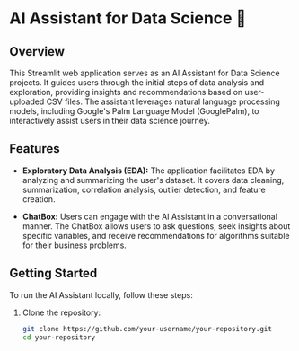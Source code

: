 # AI Assistant for Data Science 🤖

## Overview

This Streamlit web application serves as an AI Assistant for Data Science projects. It guides users through the initial steps of data analysis and exploration, providing insights and recommendations based on user-uploaded CSV files. The assistant leverages natural language processing models, including Google's Palm Language Model (GooglePalm), to interactively assist users in their data science journey.

## Features

- **Exploratory Data Analysis (EDA):** The application facilitates EDA by analyzing and summarizing the user's dataset. It covers data cleaning, summarization, correlation analysis, outlier detection, and feature creation.

- **ChatBox:** Users can engage with the AI Assistant in a conversational manner. The ChatBox allows users to ask questions, seek insights about specific variables, and receive recommendations for algorithms suitable for their business problems.

## Getting Started

To run the AI Assistant locally, follow these steps:

1. Clone the repository:

   ```bash
   git clone https://github.com/your-username/your-repository.git
   cd your-repository


